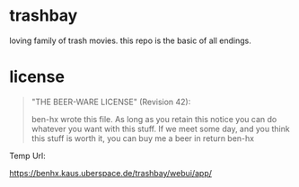 # trashbay
loving family of trash movies. this repo is the basic of all endings.

# license

>
> "THE BEER-WARE LICENSE" (Revision 42):
> 
> ben-hx wrote this file. As long as you retain this notice you can do whatever you want with this stuff. 
> If we meet some day, and you think this stuff is worth it, you can buy me a beer in return ben-hx
> 

Temp Url:

https://benhx.kaus.uberspace.de/trashbay/webui/app/
